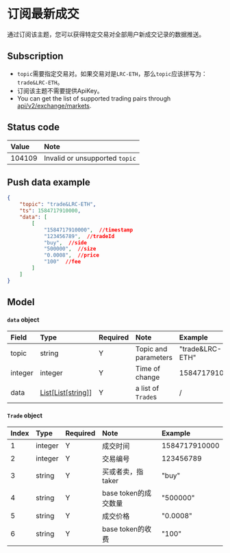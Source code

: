 # 订阅最新成交

通过订阅该主题，您可以获得特定交易对全部用户新成交记录的数据推送。


## Subscription

- `topic`需要指定交易对。如果交易对是`LRC-ETH`，那么`topic`应该拼写为：`trade&LRC-ETH`。
- 订阅该主题不需要提供ApiKey。
- You can get the list of supported trading pairs through [api/v2/exchange/markets](../dex_apis/getMarkets.md).




## Status code

| Value |                Note                 |
| :---- | :--------------------------------- |
| 104109 | Invalid or unsupported `topic`|

## Push data example

```json
{
    "topic": "trade&LRC-ETH",
    "ts": 1584717910000,
    "data": [
        [
            "1584717910000",  //timestamp
            "123456789",  //tradeId
            "buy",  //side
            "500000",  //size 
            "0.0008",  //price
            "100"  //fee
        ]
    ]
}
```

## Model

#### `data` object

|  Field   |          Type           | Required |       Note       |      Example       |
| :----- | :--------------------- | :------ | :-------------- | :------------- |
|  topic  |         string          |    Y    | Topic and parameters | "trade&LRC-ETH" |
| integer |         integer         |    Y    |     Time of change     |  1584717910000  |
|  data   | [List[List\[string]](#trade)]|    Y    |     a list of  `Trade`s    |        /        |

#### <span id="trade">`Trade` object</span>

| Index  |  Type   | Required |         Note         |     Example      |
| :------ | :----- | :------ | :------------------ | :----------- |
|    1     | integer |    Y    |       成交时间       | 1584717910000 |
|    2     | integer |    Y    |       交易编号       |   123456789   |
|    3     | string  |    Y    |  买或者卖，指taker   |     "buy"     |
|    4     | string  |    Y    | base token的成交数量 |   "500000"    |
|    5     | string  |    Y    |       成交价格       |   "0.0008"    |
|    6     | string  |    Y    |   base token的收费   |     "100"     |

